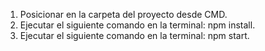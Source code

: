1. Posicionar en la carpeta del proyecto desde CMD.
2. Ejecutar el siguiente comando en la terminal: npm install.
3. Ejecutar el siguiente comando en la terminal: npm start.
